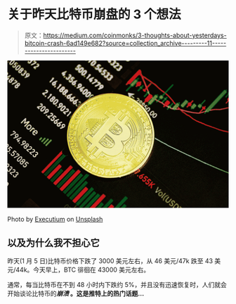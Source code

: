 # 关于昨天比特币崩盘的 3 个想法

> 原文：<https://medium.com/coinmonks/3-thoughts-about-yesterdays-bitcoin-crash-6ad149e682?source=collection_archive---------11----------------------->

![](img/6c4f257c85506533bfec77b419629e30.png)

Photo by [Executium](https://unsplash.com/@executium?utm_source=unsplash&utm_medium=referral&utm_content=creditCopyText) on [Unsplash](https://unsplash.com/s/photos/bitcoin?utm_source=unsplash&utm_medium=referral&utm_content=creditCopyText)

## 以及为什么我不担心它

昨天(1 月 5 日)比特币价格下跌了 3000 美元左右，从 46 美元/47k 跌至 43 美元/44k。今天早上，BTC 徘徊在 43000 美元左右。

通常，每当比特币在不到 48 小时内下跌约 5%，并且没有迅速恢复时，人们就会开始谈论比特币的*****崩溃*** 。这是推特上的热门话题…**